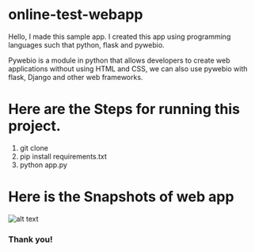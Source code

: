 # online-test-webapp
Hello, I made this sample app. I created this app using programming languages such that python, flask and pywebio. <br>

Pywebio is a module in python that allows developers to create web applications without using HTML and CSS, we can also use pywebio with flask, Django and other web frameworks.

# Here are the Steps for running this project.
1. git clone<br>
2. pip install requirements.txt<br>
3. python app.py<br>

# Here is the Snapshots of web app

![alt text](https://github.com/kavyanshpandey/online-test-webapp/blob/main/Snapshots/20210417_201343.jpg)
<br>

### Thank you!
